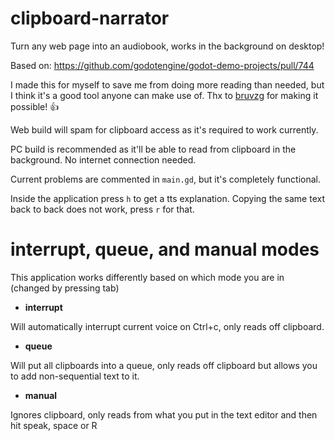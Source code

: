 # clipboard-narrator
Turn any web page into an audiobook, works in the background on desktop!

Based on: https://github.com/godotengine/godot-demo-projects/pull/744

I made this for myself to save me from doing more reading than needed, but I think it's a good tool anyone can make use of. Thx to [bruvzg](https://github.com/bruvzg) for making it possible! :+1:

Web build will spam for clipboard access as it's required to work currently.

PC build is recommended as it'll be able to read from clipboard in the background. No internet connection needed.

Current problems are commented in `main.gd`, but it's completely functional.

Inside the application press `h` to get a tts explanation. Copying the same text back to back does not work, press `r` for that.

# interrupt, queue, and manual modes
This application works differently based on which mode you are in (changed by pressing tab)

- **interrupt**

Will automatically interrupt current voice on Ctrl+c, only reads off clipboard.

- **queue**

Will put all clipboards into a queue, only reads off clipboard but allows you to add non-sequential text to it.

- **manual**

Ignores clipboard, only reads from what you put in the text editor and then hit speak, space or R
